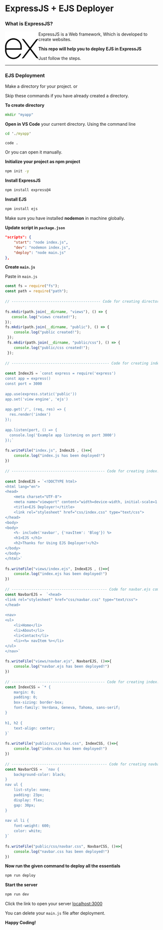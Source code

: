 # ExpressJS + EJS Deployer
### What is ExpressJS?

<img src="https://github.com/Ninja-Vikash/asset-cloud/blob/main/icon%20%26%20png/expressjs.png" height="110px" align="left">

ExpressJS is a Web framework, Which is developed to create websites.

**This repo will help you to deploy EJS in ExpressJS**

Just follow the steps.

---

### EJS Deployment
Make a directory for your project. or

Skip these commands if you have already created a directory.

**To create directory**
```cmd
mkdir "myapp"
```
**Open in VS Code** your current directory. Using the command line
```cmd
cd './myapp'
```
```cmd
code .
```
Or you can open it manually.

**Initialize your project as npm project**
```bash
npm init -y
```
**Install ExpressJS**
```bash
npm install express@4
```
**Install EJS**
```bash
npm install ejs
```
Make sure you have installed **nodemon** in machine globally.

**Update script in `package.json`**
```json
"scripts": {
    "start": "node index.js",
    "dev": "nodemon index.js",
    "deploy": "node main.js"
},
```

**Create `main.js`**

Paste in `main.js`
```js
const fs = require("fs");
const path = require("path");

// ----------------------------------------- Code for creating directory ---------------------------------------

fs.mkdir(path.join(__dirname, "views"), () => {
   console.log("views created!");
});
fs.mkdir(path.join(__dirname, "public"), () => {
    console.log("public created!");
 });
 fs.mkdir(path.join(__dirname, "public/css"), () => {
    console.log("public/css created!");
 });

// --------------------------------------------- Code for creating index.js --------------------------------------

const IndexJS = `const express = require('express')
const app = express()
const port = 3000

app.use(express.static('public'))
app.set('view engine', 'ejs')

app.get('/', (req, res) => {
  res.render('index')
});

app.listen(port, () => {
  console.log('Example app listening on port 3000')
});`

fs.writeFile("index.js", IndexJS , ()=>{
    console.log("index.js has been deployed!")
})

// ------------------------------------------- Code for creating index.ejs ---------------------------------------

const IndexEJS = `<!DOCTYPE html>
<html lang="en">
<head>
    <meta charset="UTF-8">
    <meta name="viewport" content="width=device-width, initial-scale=1.0">
    <title>EJS Deployer!</title>
    <link rel="stylesheet" href="css/index.css" type="text/css">
</head>
<body>
<body>
    <%- include('navbar', {'navItem': 'Blog'}) %>
    <h1>EJS </h1>
    <h2>Thanks for Using EJS Deployer!</h2>
</body>
</body>
</html>`

fs.writeFile("views/index.ejs", IndexEJS , ()=>{
    console.log("index.ejs has been deployed!")
})

// -------------------------------------------- Code for navbar.ejs component ------------------------------------
const NavbarEJS =  `<head>
<link rel="stylesheet" href="css/navbar.css" type="text/css">
</head>

<nav>
<ul>
    <li>Home</li>
    <li>About</li>
    <li>Contact</li>
    <li><%= navItem %></li>
</ul>
</nav>`

fs.writeFile("views/navbar.ejs", NavbarEJS, ()=>{
    console.log("navbar.ejs has been deployed!")
})

// ------------------------------------------- Code for creating index.css ---------------------------------------
const IndexCSS = `* {
    margin: 0;
    padding: 0;
    box-sizing: border-box;
    font-family: Verdana, Geneva, Tahoma, sans-serif;
}

h1, h2 {
    text-align: center;
}`

fs.writeFile("public/css/index.css", IndexCSS, ()=>{
    console.log("index.css has been deployed!")
})

// -------------------------------------------- Code for creating navbar.css --------------------------------------
const NavbarCSS =  `nav {
    background-color: black;
}
nav ul {
    list-style: none;
    padding: 23px;
    display: flex;
    gap: 30px;
}

nav ul li {
    font-weight: 600;
    color: white;
}`

fs.writeFile("public/css/navbar.css", NavbarCSS, ()=>{
    console.log("navbar.css has been deployed!")
})
```

**Now run the given command to deploy all the essentials**
```bash
npm run deploy
```

**Start the server**
```bash
npm run dev
```

Click the link to open your server [localhost:3000](http://localhost:3000)

You can delete your `main.js` file after deployment.

**Happy Coding!**
